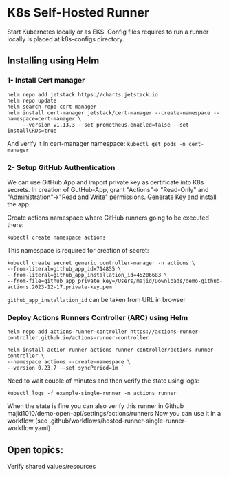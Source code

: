 # K8s Self-Hosted Runner 

Start Kubernetes locally or as EKS. Config files requires to run a runner locally is placed at k8s-configs directory.

## Installing using Helm

### 1- Install Cert manager 
```shell
helm repo add jetstack https://charts.jetstack.io
helm repo update
helm search repo cert-manager
helm install cert-manager jetstack/cert-manager --create-namespace --namespace=cert-manager \
     --version v1.13.3 --set prometheus.enabled=false --set installCRDs=true
```
And verify it in cert-manager namespace: `kubectl get pods -n cert-manager`  
      
### 2- Setup GitHub Authentication
We can use GitHub App and import private key as certificate into K8s secrets.
In creation of GutHub-App, grant "Actions"-> "Read-Only" and "Administration"->"Read and Write" permissions. Generate Key and install the app.

Create actions namespace where GitHub runners going to be executed there:
```shell
kubectl create namespace actions
```
This namespace is required for creation of secret:
```shell
kubectl create secret generic controller-manager -n actions \
--from-literal=github_app_id=714855 \
--from-literal=github_app_installation_id=45206683 \
--from-file=github_app_private_key=/Users/majid/Downloads/demo-github-actions.2023-12-17.private-key.pem 
```

`github_app_installation_id` can be taken from URL in browser 

### Deploy Actions Runners Controller (ARC) using Helm

```shell
helm repo add actions-runner-controller https://actions-runner-controller.github.io/actions-runner-controller

helm install action-runner actions-runner-controller/actions-runner-controller \
--namespace actions --create-namespace \
--version 0.23.7 --set syncPeriod=1m `
```

Need to wait couple of minutes and then verify the state using logs:
```shell
kubectl logs -f example-single-runner -n actions runner
```
When the state is fine you can also verify this runner in Github majid1010/demo-open-api/settings/actions/runners
Now you can use it in a workflow (see .github/workflows/hosted-runner-single-runner-workflow.yaml)

## Open topics:
Verify shared values/resources
